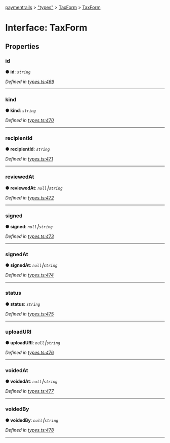 [paymentrails](../README.md) > ["types"](../modules/_types_.md) > [TaxForm](../modules/_types_.taxform.md) > [TaxForm](../interfaces/_types_.taxform.taxform.md)



# Interface: TaxForm


## Properties
<a id="id"></a>

###  id

**●  id**:  *`string`* 

*Defined in [types.ts:469](https://github.com/PaymentRails/javascript-sdk/blob/e46ce8e/lib/types.ts#L469)*





___

<a id="kind"></a>

###  kind

**●  kind**:  *`string`* 

*Defined in [types.ts:470](https://github.com/PaymentRails/javascript-sdk/blob/e46ce8e/lib/types.ts#L470)*





___

<a id="recipientid"></a>

###  recipientId

**●  recipientId**:  *`string`* 

*Defined in [types.ts:471](https://github.com/PaymentRails/javascript-sdk/blob/e46ce8e/lib/types.ts#L471)*





___

<a id="reviewedat"></a>

###  reviewedAt

**●  reviewedAt**:  *`null`⎮`string`* 

*Defined in [types.ts:472](https://github.com/PaymentRails/javascript-sdk/blob/e46ce8e/lib/types.ts#L472)*





___

<a id="signed"></a>

###  signed

**●  signed**:  *`null`⎮`string`* 

*Defined in [types.ts:473](https://github.com/PaymentRails/javascript-sdk/blob/e46ce8e/lib/types.ts#L473)*





___

<a id="signedat"></a>

###  signedAt

**●  signedAt**:  *`null`⎮`string`* 

*Defined in [types.ts:474](https://github.com/PaymentRails/javascript-sdk/blob/e46ce8e/lib/types.ts#L474)*





___

<a id="status"></a>

###  status

**●  status**:  *`string`* 

*Defined in [types.ts:475](https://github.com/PaymentRails/javascript-sdk/blob/e46ce8e/lib/types.ts#L475)*





___

<a id="uploaduri"></a>

###  uploadURI

**●  uploadURI**:  *`null`⎮`string`* 

*Defined in [types.ts:476](https://github.com/PaymentRails/javascript-sdk/blob/e46ce8e/lib/types.ts#L476)*





___

<a id="voidedat"></a>

###  voidedAt

**●  voidedAt**:  *`null`⎮`string`* 

*Defined in [types.ts:477](https://github.com/PaymentRails/javascript-sdk/blob/e46ce8e/lib/types.ts#L477)*





___

<a id="voidedby"></a>

###  voidedBy

**●  voidedBy**:  *`null`⎮`string`* 

*Defined in [types.ts:478](https://github.com/PaymentRails/javascript-sdk/blob/e46ce8e/lib/types.ts#L478)*





___


